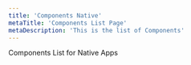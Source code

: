 ```yaml
---
title: 'Components Native'
metaTitle: 'Components List Page'
metaDescription: 'This is the list of Components'
---
```


Components List for Native Apps
